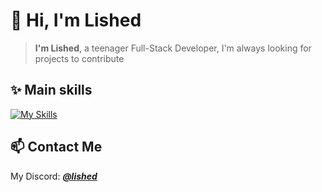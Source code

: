 # 👋 Hi, I'm Lished
> **I'm Lished**, a teenager Full-Stack Developer, I'm always looking for projects to contribute
## ✨ Main skills
[![My Skills](https://skillicons.dev/icons?i=java,kotlin,ktor,androidstudio,firebase,typescript,tailwindcss,supabase,redis,postgresql,mongodb)]()
## 📫 Contact Me
My Discord: [***@lished***](https://discordapp.com/users/727170743217029292)

<!-- [![Anurag's GitHub stats](https://github-readme-stats.vercel.app/api?username=L1shed)](https://github.com/anuraghazra/github-readme-stats)
